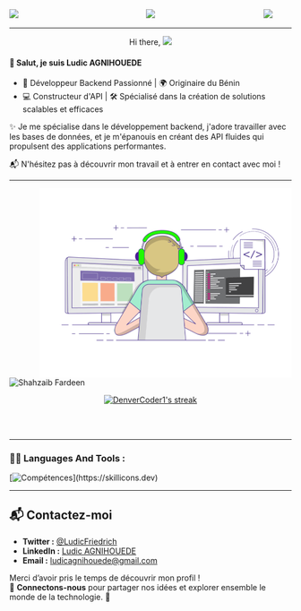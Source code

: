 <div width="100%" align="center">
  <img align="left" src="https://media.giphy.com/media/QssGEmpkyEOhBCb7e1/giphy.gif" width="50"/>
  <img align="right" src="https://media.giphy.com/media/bx3Cvt88j7PtM4SOaS/giphy.gif" width="50"/>
</div>

<div id="header" align="center">
  <img src="https://media.giphy.com/media/Ll22OhMLAlVDb8UQWe/giphy.gif" width="150"/>
</div>

---

<div width="100%" align="center">
  <p>
    Hi there,
    <img src="https://media.giphy.com/media/v0dGnTDFgEr68myH0C/giphy.gif" width="50"/>
  </p>
</div>

<!-- Brief Text About Myself -->
<h4>👋 Salut, je suis Ludic AGNIHOUEDE</h4>  
<ul>  
    <li>🚀 Développeur Backend Passionné | 🌍 Originaire du Bénin</li>  
    <li>💻 Constructeur d'API | 🛠️ Spécialisé dans la création de solutions scalables et efficaces</li>  
</ul>  

<p>✨ Je me spécialise dans le développement backend, j'adore travailler avec les bases de données,  
et je m'épanouis en créant des API fluides qui propulsent des applications performantes.</p>  

<p>📬 N'hésitez pas à découvrir mon travail et à entrer en contact avec moi !</p>  


---
 
<!-- Typing Master Picture --> 
<img align="right" alt="GIF" src="https://raw.githubusercontent.com/devSouvik/devSouvik/master/gif3.gif" width="450"/>
<br /> <br />

<!-- Profile Views -->
<p align="left"> <img src="https://komarev.com/ghpvc/?username=ludicfriedrich" alt="Shahzaib Fardeen" /> </p>

<!-- Github Streaks Stats -->
<p align="center">
  <a href="https://github.com/ludicfriedrich">
    <img title="Streak Stats 🔥" alt="DenverCoder1's streak" src="https://github-readme-streak-stats.herokuapp.com/?user=ludicfriedrich&theme=black-ice&hide_border=true&stroke=0000&background=060A0CD0"/>
  </a>
</p>
<br /> <br />

---

<!-- Languages & Tools -->
### 👨‍💻 Languages And Tools :

[![Compétences](https://skillicons.dev/icons?i=laravel,python,django,mysql,)](https://skillicons.dev)

---

## 📬 Contactez-moi

- **Twitter :** [@LudicFriedrich](https://twitter.com/LudicFriedrich)  
- **LinkedIn :** [Ludic AGNIHOUEDE](https://www.linkedin.com/in/ludicagnihouede/)  
- **Email :** [ludicagnihouede@gmail.com](mailto:ludicagnihouede@gmail.com)

Merci d’avoir pris le temps de découvrir mon profil !  
📌 **Connectons-nous** pour partager nos idées et explorer ensemble le monde de la technologie. 🌟
<br>


<!--
<img align="left" alt="HTML5" width="26px" src="https://raw.githubusercontent.com/github/explore/80688e429a7d4ef2fca1e82350fe8e3517d3494d/topics/html/html.png" />
<img align="left" alt="CSS3" width="26px" src="https://raw.githubusercontent.com/github/explore/80688e429a7d4ef2fca1e82350fe8e3517d3494d/topics/css/css.png" />
<img align="left" alt="Sass" width="26px" src="https://raw.githubusercontent.com/github/explore/80688e429a7d4ef2fca1e82350fe8e3517d3494d/topics/sass/sass.png" />
<img align="left" alt="JS" width="26px" src="https://raw.githubusercontent.com/github/explore/80688e429a7d4ef2fca1e82350fe8e3517d3494d/topics/javascript/javascript.png" />

<img align="left" alt="MySQL" width="26px" src="https://raw.githubusercontent.com/github/explore/80688e429a7d4ef2fca1e82350fe8e3517d3494d/topics/mysql/mysql.png" />
<img align="left" alt="Git" width="26px" src="https://raw.githubusercontent.com/github/explore/80688e429a7d4ef2fca1e82350fe8e3517d3494d/topics/git/git.png" />
-->
<br>

<!-- Updated Github Stats
## 📊 Github Statistics
 -->
<br/>	
<!-- 
<a href="https://github.com/ludicfriedrich/github-readme-stats"><img align="center" src="https://github-readme-stats.vercel.app/api/top-langs/?username=ludicfriedrich&layout=compact&theme=react&hide_border=false" /></a>
<br /> 
-->

<!-- https://github.com/ashutosh00710/github-readme-activity-graph -->
<!-- Activity Graph

</-- [![Ludic Friedrich's Github Activity Graph](https://activity-graph.herokuapp.com/graph?username=ludicfriedrich&theme=react-dark)](https://github.com/ashutosh00710/github-readme-activity-graph) -->

<!-- ##GitHub Profile Trophy
<p align="center">
[![trophy](https://github-profile-trophy.vercel.app/?username=shahzaibfardeen)](https://github.com/ryo-ma/github-profile-trophy)
 </p> -->
